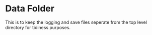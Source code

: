 # Data Folder
This is to keep the logging and save files seperate from the top level directory for tidiness purposes.